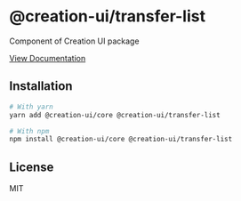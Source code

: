 # @creation-ui/transfer-list

Component of Creation UI package

[View Documentation](https://creation-ui.dev/)

## Installation

```bash
# With yarn
yarn add @creation-ui/core @creation-ui/transfer-list

# With npm
npm install @creation-ui/core @creation-ui/transfer-list
```

## License

MIT
